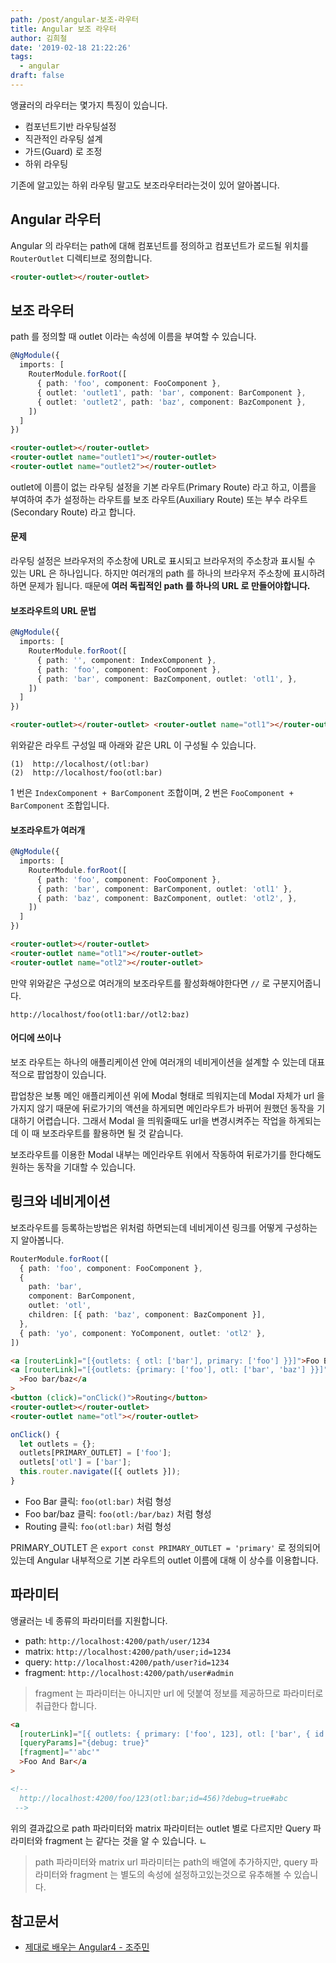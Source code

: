 ```yaml
---
path: /post/angular-보조-라우터
title: Angular 보조 라우터
author: 김희철
date: '2019-02-18 21:22:26'
tags:
  - angular
draft: false
---
```


앵귤러의 라우터는 몇가지 특징이 있습니다.

- 컴포넌트기반 라우팅설정
- 직관적인 라우팅 설계
- 가드(Guard) 로 조정
- 하위 라우팅

기존에 알고있는 하위 라우팅 말고도 보조라우터라는것이 있어 알아봅니다.

## Angular 라우터

Angular 의 라우터는 path에 대해 컴포넌트를 정의하고 컴포넌트가 로드될 위치를 `RouterOutlet` 디렉티브로 정의합니다.

```html
<router-outlet></router-outlet>
```

## 보조 라우터

path 를 정의할 때 outlet 이라는 속성에 이름을 부여할 수 있습니다.

```ts
@NgModule({
  imports: [
    RouterModule.forRoot([
      { path: 'foo', component: FooComponent },
      { outlet: 'outlet1', path: 'bar', component: BarComponent },
      { outlet: 'outlet2', path: 'baz', component: BazComponent },
    ])
  ]
})
```

```html
<router-outlet></router-outlet>
<router-outlet name="outlet1"></router-outlet>
<router-outlet name="outlet2"></router-outlet>
```

outlet에 이름이 없는 라우팅 설정을 기본 라우트(Primary Route) 라고 하고,
이름을 부여하여 추가 설정하는 라우트를 보조 라우트(Auxiliary Route) 또는 부수 라우트(Secondary Route) 라고 합니다.

#### 문제

라우팅 설정은 브라우저의 주소창에 URL로 표시되고 브라우저의 주소창과 표시될 수 있는 URL 은 하나입니다. 하지만 여러개의 path 를 하나의 브라우저 주소창에 표시하려하면 문제가 됩니다. 때문에 **여러 독립적인 path 를 하나의 URL 로 만들어야합니다.**

#### 보조라우트의 URL 문법

```ts
@NgModule({
  imports: [
    RouterModule.forRoot([
      { path: '', component: IndexComponent },
      { path: 'foo', component: FooComponent },
      { path: 'bar', component: BazComponent, outlet: 'otl1', },
    ])
  ]
})
```

```html
<router-outlet></router-outlet> <router-outlet name="otl1"></router-outlet>
```

위와같은 라우트 구성일 때 아래와 같은 URL 이 구성될 수 있습니다.

```
(1)  http://localhost/(otl:bar)
(2)  http://localhost/foo(otl:bar)
```

1 번은 `IndexComponent + BarComponent` 조합이며,
2 번은 `FooComponent + BarComponent` 조합입니다.

#### 보조라우트가 여러개

```ts
@NgModule({
  imports: [
    RouterModule.forRoot([
      { path: 'foo', component: FooComponent },
      { path: 'bar', component: BarComponent, outlet: 'otl1' },
      { path: 'baz', component: BazComponent, outlet: 'otl2', },
    ])
  ]
})
```

```html
<router-outlet></router-outlet>
<router-outlet name="otl1"></router-outlet>
<router-outlet name="otl2"></router-outlet>
```

만약 위와같은 구성으로 여러개의 보조라우트를 활성화해야한다면 `//` 로 구분지어줍니다.

```
http://localhost/foo(otl1:bar//otl2:baz)
```

#### 어디에 쓰이나

보조 라우트는 하나의 애플리케이션 안에 여러개의 네비게이션을 설계할 수 있는데 대표적으로 팝업창이 있습니다.

팝업창은 보통 메인 애플리케이션 위에 Modal 형태로 띄워지는데 Modal 자체가 url 을 가지지 않기 때문에 뒤로가기의 액션을 하게되면 메인라우트가 바뀌어 원했던 동작을 기대하기 어렵습니다. 그래서 Modal 을 띄워줄때도 url을 변경시켜주는 작업을 하게되는데 이 때 보조라우트를 활용하면 될 것 같습니다.

보조라우트를 이용한 Modal 내부는 메인라우트 위에서 작동하여 뒤로가기를 한다해도 원하는 동작을 기대할 수 있습니다.

## 링크와 네비게이션

보조라우트를 등록하는방법은 위처럼 하면되는데 네비게이션 링크를 어떻게 구성하는지 알아봅니다.

```ts
RouterModule.forRoot([
  { path: 'foo', component: FooComponent },
  {
    path: 'bar',
    component: BarComponent,
    outlet: 'otl',
    children: [{ path: 'baz', component: BazComponent }],
  },
  { path: 'yo', component: YoComponent, outlet: 'otl2' },
])
```

```html
<a [routerLink]="[{outlets: { otl: ['bar'], primary: ['foo'] }}]">Foo Bar</a>
<a [routerLink]="[{outlets: {primary: ['foo'], otl: ['bar', 'baz'] }}]"
  >Foo bar/baz</a
>
<button (click)="onClick()">Routing</button>
<router-outlet></router-outlet>
<router-outlet name="otl"></router-outlet>
```

```ts
onClick() {
  let outlets = {};
  outlets[PRIMARY_OUTLET] = ['foo'];
  outlets['otl'] = ['bar'];
  this.router.navigate([{ outlets }]);
}
```

- Foo Bar 클릭: `foo(otl:bar)` 처럼 형성
- Foo bar/baz 클릭: `foo(otl:/bar/baz)` 처럼 형성
- Routing 클릭: `foo(otl:bar)` 처럼 형성

PRIMARY_OUTLET 은 `export const PRIMARY_OUTLET = 'primary'` 로 정의되어있는데 Angular 내부적으로 기본 라우트의 outlet 이름에 대해 이 상수를 이용합니다.

## 파라미터

앵귤러는 네 종류의 파라미터를 지원합니다.

- path: `http://localhost:4200/path/user/1234`
- matrix: `http://localhost:4200/path/user;id=1234`
- query: `http://localhost:4200/path/user?id=1234`
- fragment: `http://localhost:4200/path/user#admin`

> fragment 는 파라미터는 아니지만 url 에 덧붙여 정보를 제공하므로 파라미터로 취급한다 합니다.

```html
<a
  [routerLink]="[{ outlets: { primary: ['foo', 123], otl: ['bar', { id: 456 }]}}]"
  [queryParams]="{debug: true}"
  [fragment]="'abc'"
  >Foo And Bar</a
>

<!--
  http://localhost:4200/foo/123(otl:bar;id=456)?debug=true#abc
 -->
```

위의 결과값으로 path 파라미터와 matrix 파라미터는 outlet 별로 다르지만 Query 파라미터와 fragment 는 같다는 것을 알 수 있습니다. ㄴ

> path 파라미터와 matrix url 파라미터는 path의 배열에 추가하지만, query 파라미터와 fragment 는 별도의 속성에 설정하고있는것으로 유추해볼 수 있습니다.

## 참고문서

- [제대로 배우는 Angular4 - 조주민](http://www.yes24.com/24/goods/42497045)
